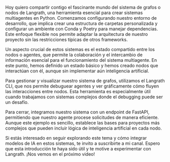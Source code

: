 Hoy quiero compartir contigo el fascinante mundo del sistema de grafos o nodos de Langrath, una herramienta esencial para crear sistemas multiagentes en Python. Comenzamos configurando nuestro entorno de desarrollo, que implica crear una estructura de carpetas personalizada y configurar un ambiente con Conda y Poetry para manejar dependencias. Este enfoque flexible nos permite adaptar la arquitectura de nuestro proyecto sin las restricciones típicas de otros frameworks.

Un aspecto crucial de estos sistemas es el estado compartido entre los nodos o agentes, que permite la colaboración y el intercambio de información esencial para el funcionamiento del sistema multiagente. En este punto, hemos definido un estado básico y hemos creado nodos que interactúan con él, aunque sin implementar aún inteligencia artificial.

Para gestionar y visualizar nuestro sistema de grafos, utilizamos el Langrath CLI, que nos permite debuguear agentes y ver gráficamente cómo fluyen las interacciones entre nodos. Esta herramienta es especialmente útil cuando trabajamos con sistemas complejos donde el debugging puede ser un desafío.

Para cerrar, integramos nuestro sistema con un endpoint de FastAPI, permitiendo que nuestro agente procese solicitudes de manera eficiente. Aunque este ejemplo es sencillo, establece las bases para proyectos más complejos que pueden incluir lógica de inteligencia artificial en cada nodo.

Si estás interesado en seguir explorando este tema y cómo integrar modelos de IA en estos sistemas, te invito a suscribirte a mi canal. Espero que esta introducción te haya sido útil y te motive a experimentar con Langrath. ¡Nos vemos en el próximo video!
